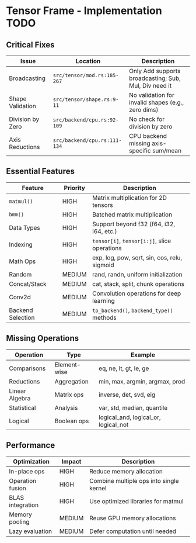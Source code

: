 # Tensor Frame - Implementation TODO

## Critical Fixes

| Issue | Location | Description |
|-------|----------|-------------|
| Broadcasting | `src/tensor/mod.rs:185-267` | Only Add supports broadcasting; Sub, Mul, Div need it |
| Shape Validation | `src/tensor/shape.rs:9-11` | No validation for invalid shapes (e.g., zero dims) |
| Division by Zero | `src/backend/cpu.rs:92-109` | No check for division by zero |
| Axis Reductions | `src/backend/cpu.rs:111-134` | CPU backend missing axis-specific sum/mean |

## Essential Features

| Feature | Priority | Description |
|---------|----------|-------------|
| `matmul()` | HIGH | Matrix multiplication for 2D tensors |
| `bmm()` | HIGH | Batched matrix multiplication |
| Data Types | HIGH | Support beyond f32 (f64, i32, i64, etc.) |
| Indexing | HIGH | `tensor[i]`, `tensor[i:j]`, slice operations |
| Math Ops | HIGH | exp, log, pow, sqrt, sin, cos, relu, sigmoid |
| Random | MEDIUM | rand, randn, uniform initialization |
| Concat/Stack | MEDIUM | cat, stack, split, chunk operations |
| Conv2d | MEDIUM | Convolution operations for deep learning |
| Backend Selection | MEDIUM | `to_backend()`, `backend_type()` methods |

## Missing Operations

| Operation | Type | Example |
|-----------|------|---------|
| Comparisons | Element-wise | eq, ne, lt, gt, le, ge |
| Reductions | Aggregation | min, max, argmin, argmax, prod |
| Linear Algebra | Matrix ops | inverse, det, svd, eig |
| Statistical | Analysis | var, std, median, quantile |
| Logical | Boolean ops | logical_and, logical_or, logical_not |

## Performance

| Optimization | Impact | Description |
|--------------|--------|-------------|
| In-place ops | HIGH | Reduce memory allocation |
| Operation fusion | HIGH | Combine multiple ops into single kernel |
| BLAS integration | HIGH | Use optimized libraries for matmul |
| Memory pooling | MEDIUM | Reuse GPU memory allocations |
| Lazy evaluation | MEDIUM | Defer computation until needed |